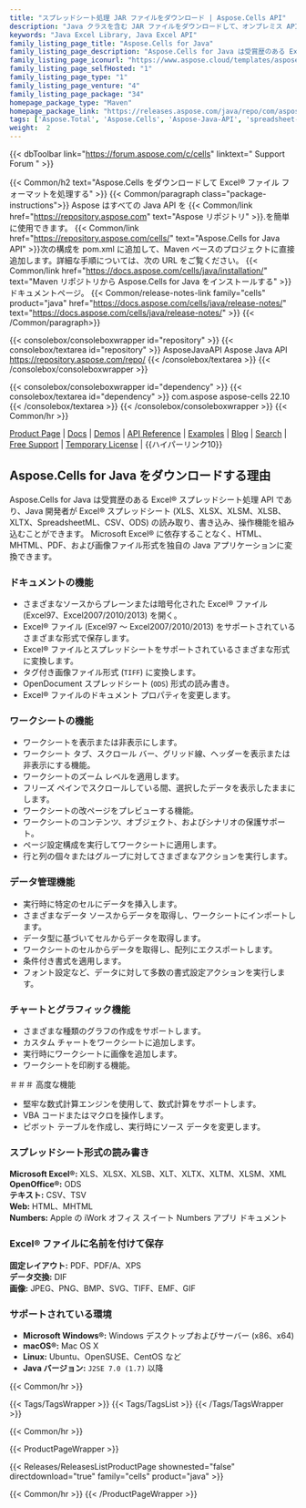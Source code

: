 ```yaml
---
title: "スプレッドシート処理 JAR ファイルをダウンロード | Aspose.Cells API"
description: "Java クラスを含む JAR ファイルをダウンロードして、オンプレミス API を介して Excel® スプレッドシートを処理、操作、および変換します。チャート、印刷、暗号化などをサポート。"
keywords: "Java Excel Library, Java Excel API"
family_listing_page_title: "Aspose.Cells for Java"
family_listing_page_description: "Aspose.Cells for Java は受賞歴のある Excel スプレッドシート処理 API であり、Java 開発者は Microsoft Excel に依存することなく、独自の Java アプリケーションに Excel スプレッドシートの読み取り、書き込み、および操作機能を組み込むことができます。"
family_listing_page_iconurl: "https://www.aspose.cloud/templates/aspose/App_Themes/V3/images/cells/272x272/aspose_cells-for-java.png"
family_listing_page_selfHosted: "1"
family_listing_page_type: "1"
family_listing_page_venture: "4"
family_listing_page_package: "34"
homepage_package_type: "Maven"
homepage_package_link: "https://releases.aspose.com/java/repo/com/aspose/aspose-cells/"
tags: ['Aspose.Total', 'Aspose.Cells', 'Aspose-Java-API', 'spreadsheet-java-library', 'spreadsheet-java-class', 'Maven', 'XLS', 'XLSX', 'XLSB', 'XLSM', 'XLT', 'XLTX', 'XLTM', 'XLAM', 'CSV', 'TSV', 'TabDelimited', 'TXT', 'HTML', 'MHTML', 'ODS', 'SpreadsheetML', 'Numbers', 'JSON', 'DIF', 'PDF', 'XPS', 'SVG', 'TIFF', 'PNG', 'BMP', 'EMF', 'JPEG', 'GIF', 'Markdown', 'SXC', 'FODS', 'DOCX', 'PPTX', 'Windows', 'Linux', 'Mac', 'J2SE', 'print', 'rendering', 'spreadsheet', 'encryption', 'workbook', 'excel-to-XPS', 'worksheet-to-XPS', 'workbook-to-XPS', 'excel-to-HTML', 'excel-to-PDF', 'conversion', 'convert', 'PDFA', 'worksheet-to-image', 'worksheet-to-SVG', 'JSON-to-CSV', 'CSV-to-JSON', 'import']
weight:  2
---
```


{{< dbToolbar link="https://forum.aspose.com/c/cells" linktext=" Support Forum " >}}

{{< Common/h2 text="Aspose.Cells をダウンロードして Excel® ファイル フォーマットを処理する"  >}}
{{< Common/paragraph class="package-instructions">}}
Aspose はすべての Java API を
{{< Common/link href="https://repository.aspose.com" text="Aspose リポジトリ"  >}}.を簡単に使用できます。
{{< Common/link href="https://repository.aspose.com/cells/" text="Aspose.Cells for Java API"  >}}次の構成を pom.xml に追加して、Maven ベースのプロジェクトに直接追加します。詳細な手順については、次の URL をご覧ください。
{{< Common/link href="https://docs.aspose.com/cells/java/installation/" text="Maven リポジトリから Aspose.Cells for Java をインストールする"  >}}ドキュメントページ。
{{< Common/release-notes-link family="cells" product="java" href="https://docs.aspose.com/cells/java/release-notes/" text="https://docs.aspose.com/cells/java/release-notes/"  >}}
{{< /Common/paragraph>}}

{{< consolebox/consoleboxwrapper id="repository" >}}
   {{< consolebox/textarea id="repository" >}} 
      <repository>
      <id>AsposeJavaAPI</id>
      <name>Aspose Java API</name>
      <url>https://repository.aspose.com/repo/</url>
      </repository> 
   {{< /consolebox/textarea >}}
{{< /consolebox/consoleboxwrapper >}}

{{< consolebox/consoleboxwrapper id="dependency" >}}
   {{< consolebox/textarea id="dependency" >}}
      <dependency>
      <groupId>com.aspose</groupId>
      <artifactId>aspose-cells</artifactId>
      <version>22.10</version>
      </dependency>
   {{< /consolebox/textarea >}}
{{< /consolebox/consoleboxwrapper >}}
{{< Common/hr >}}

[Product Page](https://products.aspose.com/cells/java) | [Docs](https://docs.aspose.com/cells/java/) | [Demos](https://products.aspose.app/cells/family) | [API Reference](https://apireference.aspose.com/cells/java) | [Examples](https://github.com/aspose-cells/Aspose.Cells-for-Java) | [Blog](https://blog.aspose.com/category/cells/) | [Search](https://search.aspose.com/) | [Free Support](https://forum.aspose.com/c/cells) | [Temporary License](https://purchase.aspose.com/temporary-license) | {{ハイパーリンク10}}

## Aspose.Cells for Java をダウンロードする理由

Aspose.Cells for Java は受賞歴のある Excel® スプレッドシート処理 API であり、Java 開発者が Excel® スプレッドシート (XLS、XLSX、XLSM、XLSB、XLTX、SpreadsheetML、CSV、ODS) の読み取り、書き込み、操作機能を組み込むことができます。 Microsoft Excel® に依存することなく、HTML、MHTML、PDF、および画像ファイル形式を独自の Java アプリケーションに変換できます。

### ドキュメントの機能

- さまざまなソースからプレーンまたは暗号化された Excel® ファイル (Excel97、Excel2007/2010/2013) を開く。
- Excel® ファイル (Excel97 ～ Excel2007/2010/2013) をサポートされているさまざまな形式で保存します。
- Excel® ファイルとスプレッドシートをサポートされているさまざまな形式に変換します。
- タグ付き画像ファイル形式 (`TIFF`) に変換します。
- OpenDocument スプレッドシート (`ODS`) 形式の読み書き。
- Excel® ファイルのドキュメント プロパティを変更します。

### ワークシートの機能

- ワークシートを表示または非表示にします。
- ワークシート タブ、スクロール バー、グリッド線、ヘッダーを表示または非表示にする機能。
- ワークシートのズーム レベルを適用します。
- フリーズ ペインでスクロールしている間、選択したデータを表示したままにします。
- ワークシートの改ページをプレビューする機能。
- ワークシートのコンテンツ、オブジェクト、およびシナリオの保護サポート。
- ページ設定構成を実行してワークシートに適用します。
- 行と列の個々またはグループに対してさまざまなアクションを実行します。

### データ管理機能

- 実行時に特定のセルにデータを挿入します。
- さまざまなデータ ソースからデータを取得し、ワークシートにインポートします。
- データ型に基づいてセルからデータを取得します。
- ワークシートのセルからデータを取得し、配列にエクスポートします。
- 条件付き書式を適用します。
- フォント設定など、データに対して多数の書式設定アクションを実行します。

### チャートとグラフィック機能

- さまざまな種類のグラフの作成をサポートします。
- カスタム チャートをワークシートに追加します。
- 実行時にワークシートに画像を追加します。
- ワークシートを印刷する機能。

＃＃＃ 高度な機能

- 堅牢な数式計算エンジンを使用して、数式計算をサポートします。
- VBA コードまたはマクロを操作します。
- ピボット テーブルを作成し、実行時にソース データを変更します。

### スプレッドシート形式の読み書き

**Microsoft Excel®:** XLS、XLSX、XLSB、XLT、XLTX、XLTM、XLSM、XML\
**OpenOffice®:** ODS\
**テキスト:** CSV、TSV\
**Web:** HTML、MHTML\
**Numbers:** Apple の iWork オフィス スイート Numbers アプリ ドキュメント

### Excel® ファイルに名前を付けて保存

**固定レイアウト:** PDF、PDF/A、XPS\
**データ交換:** DIF\
**画像:** JPEG、PNG、BMP、SVG、TIFF、EMF、GIF

### サポートされている環境

- **Microsoft Windows®:** Windows デスクトップおよびサーバー (x86、x64)
- **macOS®:** Mac OS X
- **Linux:** Ubuntu、OpenSUSE、CentOS など
- **Java バージョン:** `J2SE 7.0 (1.7)` 以降

{{< Common/hr >}}

{{< Tags/TagsWrapper >}}
 {{< Tags/TagsList >}}
{{< /Tags/TagsWrapper >}}

{{< Common/hr >}}

{{< ProductPageWrapper >}}
<!-- ReleasesListProductPage-->
   {{< Releases/ReleasesListProductPage shownested="false"  directdownload="true" family="cells" product="java" >}}
<!-- /ReleasesListProductPage-->
{{< Common/hr >}}
{{< /ProductPageWrapper >}}

